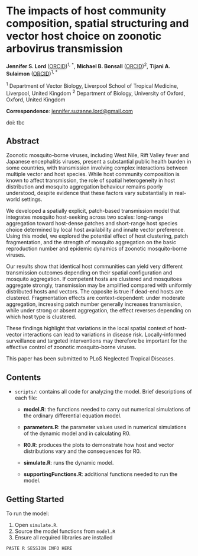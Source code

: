 # The impacts of host community composition, spatial structuring and vector host choice on zoonotic arbovirus transmission

**Jennifer S. Lord** ([ORCID](https://orcid.org/0000-0001-6616-1526))<sup>1, *</sup>, **Michael B. Bonsall** ([ORCID](https://orcid.org/0000-0003-0250-0423))<sup>2</sup>, **Tijani A. Sulaimon** ([ORCID](https://orcid.org/0000-0002-9735-8548))<sup>1, *</sup>

<sup>1</sup> Department of Vector Biology, Liverpool School of Tropical Medicine, Liverpool, United Kingdom 
<sup>2</sup> Department of Biology, University of Oxford, Oxford, United Kingdom  

**Correspondence**: [jennifer.suzanne.lord@gmail.com](mailto:jennifer.suzanne.lord@gmail.com)

doi: tbc


## Abstract
Zoonotic mosquito-borne viruses, including West Nile, Rift Valley fever and Japanese encephalitis viruses, present a substantial public health burden in some countries, with transmission involving complex interactions between multiple vector and host species. While host community composition is known to affect transmission, the role of spatial heterogeneity in host distribution and mosquito aggregation behaviour remains poorly understood, despite evidence that these factors vary substantially in real-world settings. 

We developed a spatially explicit, patch-based transmission model that integrates mosquito host-seeking across two scales: long-range aggregation toward host-dense patches and short-range host species choice determined by local host availability and innate vector preference. Using this model, we explored the potential effect of host clustering, patch fragmentation, and the strength of mosquito aggregation on the basic reproduction number and epidemic dynamics of zoonotic mosquito-borne viruses.

Our results show that identical host communities can yield very different transmission outcomes depending on their spatial configuration and mosquito aggregation. If competent hosts are clustered and mosquitoes aggregate strongly, transmission may be amplified compared with uniformly distributed hosts and vectors. The opposite is true if dead-end hosts are clustered. Fragmentation effects are context-dependent: under moderate aggregation, increasing patch number generally increases transmission, while under strong or absent aggregation, the effect reverses depending on which host type is clustered.

These findings highlight that variations in the local spatial context of host-vector interactions can lead to variations in disease risk. Locally-informed surveillance and targeted interventions may therefore be important for the effective control of zoonotic mosquito-borne viruses.

This paper has been submitted to PLoS Neglected Tropical Diseases.

## Contents
- `scripts/`: contains all code for analyzing the model. Brief descriptions of each file:

  - **model.R**: the functions needed to carry out numerical simulations of the ordinary differential equation model.

  - **parameters.R**: the parameter values used in numerical simulations of the dynamic model and in calculating R0.

  - **R0.R**: produces the plots to demonstrate how host and vector distributions vary and the consequences for R0.

  - **simulate.R**: runs the dynamic model.
  
  - **supportingFunctions.R**: additional functions needed to run the model.

## Getting Started
To run the model:  
1. Open `simulate.R`.  
2. Source the model functions from `model.R`
3. Ensure all required libraries are installed

```R
PASTE R SESSION INFO HERE
